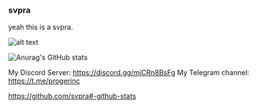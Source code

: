 ### svpra
yeah this is a svpra.

![alt text](https://i.pinimg.com/originals/61/ae/64/61ae6406fd8c73d8ddb261ef8411e0c8.jpg)

![Anurag's GitHub stats](https://github-readme-stats.vercel.app/api?username=svpra&theme=omni&show_icons=true)

My Discord Server: https://discord.gg/mjCRn8BsFg
My Telegram channel: https://t.me/progerinc

https://github.com/svpra#-github-stats
